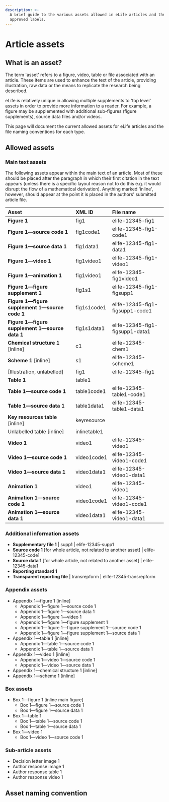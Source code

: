```yaml
---
description: >-
  A brief guide to the various assets allowed in eLife articles and their
  approved labels.
---
```


# Article assets

## What is an asset?

The term 'asset' refers to a figure, video, table or file associated with an article. These items are used to enhance the text of the article, providing illustration, raw data or the means to replicate the research being described.

eLife is relatively unique in allowing multiple supplements to 'top level' assets in order to provide more information to a reader. For example, a figure may be supplemented with additional sub-figures \(figure supplements\), source data files and/or videos.

This page will document the current allowed assets for eLife articles and the file naming conventions for each type.

## Allowed assets

### Main text assets

The following assets appear within the main text of an article. Most of these should be placed after the paragraph in which their first citation in the text appears \(unless there is a specific layout reason not to do this e.g. it would disrupt the flow of a mathematical derivation\). Anything marked 'inline', however, should appear at the point it is placed in the authors' submitted article file.



| Asset | XML ID | File name |
| :--- | :--- | :--- |
| **Figure 1** | fig1 | elife-12345-fig1 |
| **Figure 1—source code 1** | fig1code1 | elife-12345-fig1-code1 |
| **Figure 1—source data 1** | fig1data1 | elife-12345-fig1-data1 |
| **Figure 1—video 1** | fig1video1 | elife-12345-fig1-video1 |
| **Figure 1—animation 1** | fig1video1 | elife-12345-fig1video1 |
| **Figure 1—figure supplement 1** | fig1s1 | elife-12345-fig1-figsupp1 |
| **Figure 1—figure supplement 1—source code 1** | fig1s1code1 | elife-12345-fig1-figsupp1-code1 |
| **Figure 1—figure supplement 1—source data 1** | fig1s1data1 | elife-12345-fig1-figsupp1-data1 |
| **Chemical structure 1** \[inline\] | c1 | elife-12345-chem1 |
| **Scheme 1** \[inline\] | s1 | elife-12345-scheme1 |
| \[Illustration, unlabelled\] | fig1 | elife-12345-fig1 |
| **Table 1** | table1 |  |
| **Table 1—source code 1** | table1code1 | elife-12345-table1-code1 |
| **Table 1—source data 1** | table1data1 | elife-12345-table1-data1 |
| **Key resources table** \[inline\] | keyresource |  |
| Unlabelled table \[inline\] | inlinetable1 |  |
| **Video 1** | video1 | elife-12345-video1 |
| **Video 1—source code 1** | video1code1 | elife-12345-video1-code1 |
| **Video 1—source data 1** | video1data1 | elife-12345-video1-data1 |
| **Animation 1** | video1 | elife-12345-video1 |
| **Animation 1—source code 1** | video1code1 | elife-12345-video1-code1 |
| **Animation 1—source data 1** | video1data1 | elife-12345-video1-data1 |

### Additional information assets

* **Supplementary file 1** \| supp1 \| elife-12345-supp1
* **Source code 1** \[for whole article, not related to another asset\] \| elife-12345-code1
* **Source data 1** \[for whole article, not related to another asset\] \| elife-12345-data1
* **Reporting standard 1**
* **Transparent reporting file** \| transrepform \| elife-12345-transrepform

### Appendix assets

* Appendix 1—figure 1 \[inline\]
  * Appendix 1—figure 1—source code 1
  * Appendix 1—figure 1—source data 1
  * Appendix 1—figure 1—video 1
  * Appendix 1—figure 1—figure supplement 1
  * Appendix 1—figure 1—figure supplement 1—source code 1
  * Appendix 1—figure 1—figure supplement 1—source data 1
* Appendix 1—table 1 \[inline\]
  * Appendix 1—table 1—source code 1
  * Appendix 1—table 1—source data 1
* Appendix 1—video 1 \[inline\]
  * Appendix 1—video 1—source code 1
  * Appendix 1—video 1—source data 1
* Appendix 1—chemical structure 1 \[inline\]
* Appendix 1—scheme 1 \[inline\]

### Box assets

* Box 1—figure 1 \[inline main figure\]
  * Box 1—figure 1—source code 1
  * Box 1—figure 1—source data 1
* Box 1—table 1
  * Box 1—table 1—source code 1
  * Box 1—table 1—source data 1
* Box 1—video 1
  * Box 1—video 1—source code 1

### Sub-article assets

* Decision letter image 1
* Author response image 1
* Author response table 1
* Author response video 1

## Asset naming convention

